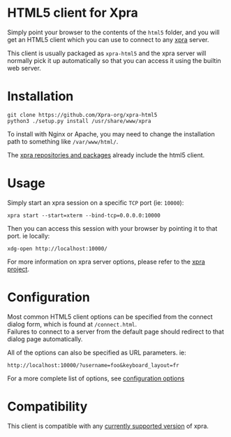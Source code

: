 # HTML5 client for Xpra

Simply point your browser to the contents of the `html5` folder,
and you will get an HTML5 client which you can use to connect to
any [xpra](https://github.com/Xpra-org/xpra) server.

This client is usually packaged as `xpra-html5`
and the xpra server will normally pick it up automatically
so that you can access it using the builtin web server.


# Installation
```
git clone https://github.com/Xpra-org/xpra-html5
python3 ./setup.py install /usr/share/www/xpra
```
To install with Nginx or Apache, you may need to change the installation path to something like `/var/www/html/`.

The [xpra repositories and packages](https://github.com/Xpra-org/xpra/wiki/Download) already include the html5 client.

# Usage
Simply start an xpra session on a specific `TCP` port (ie: `10000`):
```
xpra start --start=xterm --bind-tcp=0.0.0.0:10000
```
Then you can access this session with your browser by pointing it to that port. ie locally:
```
xdg-open http://localhost:10000/
```
For more information on xpra server options, please refer to the [xpra project](https://github.com/Xpra-org/xpra).


# Configuration
Most common HTML5 client options can be specified from the connect dialog
form, which is found at `/connect.html`.\
Failures to connect to a server from the default page should redirect to that dialog page automatically.

All of the options can also be specified as URL parameters. ie:
```
http://localhost:10000/?username=foo&keyboard_layout=fr
```
For a more complete list of options, see [configuration options](./docs/Configuration.md)

# Compatibility
This client is compatible with any [currently supported version](https://github.com/Xpra-org/xpra/wiki/Versions) of xpra.
